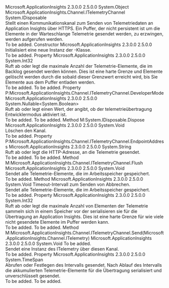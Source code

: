<Type Name="InMemoryChannel" FullName="Microsoft.ApplicationInsights.Channel.InMemoryChannel">
  <TypeSignature Language="C#" Value="public class InMemoryChannel : IDisposable, Microsoft.ApplicationInsights.Channel.ITelemetryChannel" />
  <TypeSignature Language="ILAsm" Value=".class public auto ansi beforefieldinit InMemoryChannel extends System.Object implements class Microsoft.ApplicationInsights.Channel.ITelemetryChannel, class System.IDisposable" />
  <TypeSignature Language="DocId" Value="T:Microsoft.ApplicationInsights.Channel.InMemoryChannel" />
  <TypeSignature Language="VB.NET" Value="Public Class InMemoryChannel&#xA;Implements IDisposable, ITelemetryChannel" />
  <TypeSignature Language="F#" Value="type InMemoryChannel = class&#xA;    interface ITelemetryChannel&#xA;    interface IDisposable" />
  <AssemblyInfo>
    <AssemblyName>Microsoft.ApplicationInsights</AssemblyName>
    <AssemblyVersion>2.3.0.0</AssemblyVersion>
    <AssemblyVersion>2.5.0.0</AssemblyVersion>
  </AssemblyInfo>
  <Base>
    <BaseTypeName>System.Object</BaseTypeName>
  </Base>
  <Interfaces>
    <Interface>
      <InterfaceName>Microsoft.ApplicationInsights.Channel.ITelemetryChannel</InterfaceName>
    </Interface>
    <Interface>
      <InterfaceName>System.IDisposable</InterfaceName>
    </Interface>
  </Interfaces>
  <Docs>
    <summary>
            Stellt einen Kommunikationskanal zum Senden von Telemetriedaten an Application Insights über HTTPS. Ein Puffer, der nicht persistent ist um die Elemente in der Warteschlange Telemetrie gesendet werden, zu erzwingen, werden <see cref="M:Microsoft.ApplicationInsights.Channel.ITelemetryChannel.Flush" /> aufgerufen werden.    
            </summary>
    <remarks>To be added.</remarks>
  </Docs>
  <Members>
    <Member MemberName=".ctor">
      <MemberSignature Language="C#" Value="public InMemoryChannel ();" />
      <MemberSignature Language="ILAsm" Value=".method public hidebysig specialname rtspecialname instance void .ctor() cil managed" />
      <MemberSignature Language="DocId" Value="M:Microsoft.ApplicationInsights.Channel.InMemoryChannel.#ctor" />
      <MemberSignature Language="VB.NET" Value="Public Sub New ()" />
      <MemberType>Constructor</MemberType>
      <AssemblyInfo>
        <AssemblyName>Microsoft.ApplicationInsights</AssemblyName>
        <AssemblyVersion>2.3.0.0</AssemblyVersion>
        <AssemblyVersion>2.5.0.0</AssemblyVersion>
      </AssemblyInfo>
      <Parameters />
      <Docs>
        <summary>
            Initialisiert eine neue Instanz der <see cref="T:Microsoft.ApplicationInsights.Channel.InMemoryChannel" />-Klasse.
            </summary>
        <remarks>To be added.</remarks>
      </Docs>
    </Member>
    <Member MemberName="BacklogSize">
      <MemberSignature Language="C#" Value="public int BacklogSize { get; set; }" />
      <MemberSignature Language="ILAsm" Value=".property instance int32 BacklogSize" />
      <MemberSignature Language="DocId" Value="P:Microsoft.ApplicationInsights.Channel.InMemoryChannel.BacklogSize" />
      <MemberSignature Language="VB.NET" Value="Public Property BacklogSize As Integer" />
      <MemberSignature Language="F#" Value="member this.BacklogSize : int with get, set" Usage="Microsoft.ApplicationInsights.Channel.InMemoryChannel.BacklogSize" />
      <MemberType>Property</MemberType>
      <AssemblyInfo>
        <AssemblyName>Microsoft.ApplicationInsights</AssemblyName>
        <AssemblyVersion>2.3.0.0</AssemblyVersion>
        <AssemblyVersion>2.5.0.0</AssemblyVersion>
      </AssemblyInfo>
      <ReturnValue>
        <ReturnType>System.Int32</ReturnType>
      </ReturnValue>
      <Docs>
        <summary>
            Ruft ab oder legt die maximale Anzahl der Telemetrie-Elemente, die im Backlog gesendet werden können. Dies ist eine harte Grenze und Elemente gelöscht werden durch die <see cref="T:Microsoft.ApplicationInsights.Channel.InMemoryChannel" /> sobald dieser Grenzwert erreicht wird, bis Sie Elemente aus dem Puffer entladen werden.
            </summary>
        <value>To be added.</value>
        <remarks>To be added.</remarks>
      </Docs>
    </Member>
    <Member MemberName="DeveloperMode">
      <MemberSignature Language="C#" Value="public Nullable&lt;bool&gt; DeveloperMode { get; set; }" />
      <MemberSignature Language="ILAsm" Value=".property instance valuetype System.Nullable`1&lt;bool&gt; DeveloperMode" />
      <MemberSignature Language="DocId" Value="P:Microsoft.ApplicationInsights.Channel.InMemoryChannel.DeveloperMode" />
      <MemberSignature Language="VB.NET" Value="Public Property DeveloperMode As Nullable(Of Boolean)" />
      <MemberSignature Language="F#" Value="member this.DeveloperMode : Nullable&lt;bool&gt; with get, set" Usage="Microsoft.ApplicationInsights.Channel.InMemoryChannel.DeveloperMode" />
      <MemberType>Property</MemberType>
      <Implements>
        <InterfaceMember>P:Microsoft.ApplicationInsights.Channel.ITelemetryChannel.DeveloperMode</InterfaceMember>
      </Implements>
      <AssemblyInfo>
        <AssemblyName>Microsoft.ApplicationInsights</AssemblyName>
        <AssemblyVersion>2.3.0.0</AssemblyVersion>
        <AssemblyVersion>2.5.0.0</AssemblyVersion>
      </AssemblyInfo>
      <ReturnValue>
        <ReturnType>System.Nullable&lt;System.Boolean&gt;</ReturnType>
      </ReturnValue>
      <Docs>
        <summary>
            Ruft ab oder legt einen Wert, der angibt, ob der telemetrieübertragung Entwicklermodus aktiviert ist.
            </summary>
        <value>To be added.</value>
        <remarks>To be added.</remarks>
      </Docs>
    </Member>
    <Member MemberName="Dispose">
      <MemberSignature Language="C#" Value="public void Dispose ();" />
      <MemberSignature Language="ILAsm" Value=".method public hidebysig newslot virtual instance void Dispose() cil managed" />
      <MemberSignature Language="DocId" Value="M:Microsoft.ApplicationInsights.Channel.InMemoryChannel.Dispose" />
      <MemberSignature Language="VB.NET" Value="Public Sub Dispose ()" />
      <MemberSignature Language="F#" Value="abstract member Dispose : unit -&gt; unit&#xA;override this.Dispose : unit -&gt; unit" Usage="inMemoryChannel.Dispose " />
      <MemberType>Method</MemberType>
      <Implements>
        <InterfaceMember>M:System.IDisposable.Dispose</InterfaceMember>
      </Implements>
      <AssemblyInfo>
        <AssemblyName>Microsoft.ApplicationInsights</AssemblyName>
        <AssemblyVersion>2.3.0.0</AssemblyVersion>
        <AssemblyVersion>2.5.0.0</AssemblyVersion>
      </AssemblyInfo>
      <ReturnValue>
        <ReturnType>System.Void</ReturnType>
      </ReturnValue>
      <Parameters />
      <Docs>
        <summary>
            Löschen den Kanal.
            </summary>
        <remarks>To be added.</remarks>
      </Docs>
    </Member>
    <Member MemberName="EndpointAddress">
      <MemberSignature Language="C#" Value="public string EndpointAddress { get; set; }" />
      <MemberSignature Language="ILAsm" Value=".property instance string EndpointAddress" />
      <MemberSignature Language="DocId" Value="P:Microsoft.ApplicationInsights.Channel.InMemoryChannel.EndpointAddress" />
      <MemberSignature Language="VB.NET" Value="Public Property EndpointAddress As String" />
      <MemberSignature Language="F#" Value="member this.EndpointAddress : string with get, set" Usage="Microsoft.ApplicationInsights.Channel.InMemoryChannel.EndpointAddress" />
      <MemberType>Property</MemberType>
      <Implements>
        <InterfaceMember>P:Microsoft.ApplicationInsights.Channel.ITelemetryChannel.EndpointAddress</InterfaceMember>
      </Implements>
      <AssemblyInfo>
        <AssemblyName>Microsoft.ApplicationInsights</AssemblyName>
        <AssemblyVersion>2.3.0.0</AssemblyVersion>
        <AssemblyVersion>2.5.0.0</AssemblyVersion>
      </AssemblyInfo>
      <ReturnValue>
        <ReturnType>System.String</ReturnType>
      </ReturnValue>
      <Docs>
        <summary>
            Ruft ab oder legt die HTTP-Adresse, an die Telemetrie gesendet.
            </summary>
        <value>To be added.</value>
        <remarks>To be added.</remarks>
      </Docs>
    </Member>
    <Member MemberName="Flush">
      <MemberSignature Language="C#" Value="public void Flush ();" />
      <MemberSignature Language="ILAsm" Value=".method public hidebysig newslot virtual instance void Flush() cil managed" />
      <MemberSignature Language="DocId" Value="M:Microsoft.ApplicationInsights.Channel.InMemoryChannel.Flush" />
      <MemberSignature Language="VB.NET" Value="Public Sub Flush ()" />
      <MemberSignature Language="F#" Value="abstract member Flush : unit -&gt; unit&#xA;override this.Flush : unit -&gt; unit" Usage="inMemoryChannel.Flush " />
      <MemberType>Method</MemberType>
      <Implements>
        <InterfaceMember>M:Microsoft.ApplicationInsights.Channel.ITelemetryChannel.Flush</InterfaceMember>
      </Implements>
      <AssemblyInfo>
        <AssemblyName>Microsoft.ApplicationInsights</AssemblyName>
        <AssemblyVersion>2.3.0.0</AssemblyVersion>
        <AssemblyVersion>2.5.0.0</AssemblyVersion>
      </AssemblyInfo>
      <ReturnValue>
        <ReturnType>System.Void</ReturnType>
      </ReturnValue>
      <Parameters />
      <Docs>
        <summary>
            Sendet alle Telemetrie-Elemente, die im Arbeitsspeicher gespeichert.
            </summary>
        <remarks>To be added.</remarks>
      </Docs>
    </Member>
    <Member MemberName="Flush">
      <MemberSignature Language="C#" Value="public void Flush (TimeSpan timeout);" />
      <MemberSignature Language="ILAsm" Value=".method public hidebysig instance void Flush(valuetype System.TimeSpan timeout) cil managed" />
      <MemberSignature Language="DocId" Value="M:Microsoft.ApplicationInsights.Channel.InMemoryChannel.Flush(System.TimeSpan)" />
      <MemberSignature Language="VB.NET" Value="Public Sub Flush (timeout As TimeSpan)" />
      <MemberSignature Language="F#" Value="member this.Flush : TimeSpan -&gt; unit" Usage="inMemoryChannel.Flush timeout" />
      <MemberType>Method</MemberType>
      <AssemblyInfo>
        <AssemblyName>Microsoft.ApplicationInsights</AssemblyName>
        <AssemblyVersion>2.3.0.0</AssemblyVersion>
        <AssemblyVersion>2.5.0.0</AssemblyVersion>
      </AssemblyInfo>
      <ReturnValue>
        <ReturnType>System.Void</ReturnType>
      </ReturnValue>
      <Parameters>
        <Parameter Name="timeout" Type="System.TimeSpan" />
      </Parameters>
      <Docs>
        <param name="timeout">Timeout-Intervall zum Senden von Abbrechen.</param>
        <summary>
            Sendet alle Telemetrie-Elemente, die im Arbeitsspeicher gespeichert.
            </summary>
        <remarks>To be added.</remarks>
      </Docs>
    </Member>
    <Member MemberName="MaxTelemetryBufferCapacity">
      <MemberSignature Language="C#" Value="public int MaxTelemetryBufferCapacity { get; set; }" />
      <MemberSignature Language="ILAsm" Value=".property instance int32 MaxTelemetryBufferCapacity" />
      <MemberSignature Language="DocId" Value="P:Microsoft.ApplicationInsights.Channel.InMemoryChannel.MaxTelemetryBufferCapacity" />
      <MemberSignature Language="VB.NET" Value="Public Property MaxTelemetryBufferCapacity As Integer" />
      <MemberSignature Language="F#" Value="member this.MaxTelemetryBufferCapacity : int with get, set" Usage="Microsoft.ApplicationInsights.Channel.InMemoryChannel.MaxTelemetryBufferCapacity" />
      <MemberType>Property</MemberType>
      <AssemblyInfo>
        <AssemblyName>Microsoft.ApplicationInsights</AssemblyName>
        <AssemblyVersion>2.3.0.0</AssemblyVersion>
        <AssemblyVersion>2.5.0.0</AssemblyVersion>
      </AssemblyInfo>
      <ReturnValue>
        <ReturnType>System.Int32</ReturnType>
      </ReturnValue>
      <Docs>
        <summary>
            Ruft ab oder legt die maximale Anzahl von Elementen der Telemetrie sammeln sich in einem Speicher vor der <see cref="T:Microsoft.ApplicationInsights.Channel.InMemoryChannel" /> serialisieren sie für die Übertragung an Application Insights.
            Dies ist eine harte Grenze für wie viele nicht gesendete Elemente im Puffer werden kann.
            </summary>
        <value>To be added.</value>
        <remarks>To be added.</remarks>
      </Docs>
    </Member>
    <Member MemberName="Send">
      <MemberSignature Language="C#" Value="public void Send (Microsoft.ApplicationInsights.Channel.ITelemetry item);" />
      <MemberSignature Language="ILAsm" Value=".method public hidebysig newslot virtual instance void Send(class Microsoft.ApplicationInsights.Channel.ITelemetry item) cil managed" />
      <MemberSignature Language="DocId" Value="M:Microsoft.ApplicationInsights.Channel.InMemoryChannel.Send(Microsoft.ApplicationInsights.Channel.ITelemetry)" />
      <MemberSignature Language="VB.NET" Value="Public Sub Send (item As ITelemetry)" />
      <MemberSignature Language="F#" Value="abstract member Send : Microsoft.ApplicationInsights.Channel.ITelemetry -&gt; unit&#xA;override this.Send : Microsoft.ApplicationInsights.Channel.ITelemetry -&gt; unit" Usage="inMemoryChannel.Send item" />
      <MemberType>Method</MemberType>
      <Implements>
        <InterfaceMember>M:Microsoft.ApplicationInsights.Channel.ITelemetryChannel.Send(Microsoft.ApplicationInsights.Channel.ITelemetry)</InterfaceMember>
      </Implements>
      <AssemblyInfo>
        <AssemblyName>Microsoft.ApplicationInsights</AssemblyName>
        <AssemblyVersion>2.3.0.0</AssemblyVersion>
        <AssemblyVersion>2.5.0.0</AssemblyVersion>
      </AssemblyInfo>
      <ReturnValue>
        <ReturnType>System.Void</ReturnType>
      </ReturnValue>
      <Parameters>
        <Parameter Name="item" Type="Microsoft.ApplicationInsights.Channel.ITelemetry" />
      </Parameters>
      <Docs>
        <param name="item">To be added.</param>
        <summary>
            Sendet eine Instanz des ITelemetry über diesen Kanal.
            </summary>
        <remarks>To be added.</remarks>
      </Docs>
    </Member>
    <Member MemberName="SendingInterval">
      <MemberSignature Language="C#" Value="public TimeSpan SendingInterval { get; set; }" />
      <MemberSignature Language="ILAsm" Value=".property instance valuetype System.TimeSpan SendingInterval" />
      <MemberSignature Language="DocId" Value="P:Microsoft.ApplicationInsights.Channel.InMemoryChannel.SendingInterval" />
      <MemberSignature Language="VB.NET" Value="Public Property SendingInterval As TimeSpan" />
      <MemberSignature Language="F#" Value="member this.SendingInterval : TimeSpan with get, set" Usage="Microsoft.ApplicationInsights.Channel.InMemoryChannel.SendingInterval" />
      <MemberType>Property</MemberType>
      <AssemblyInfo>
        <AssemblyName>Microsoft.ApplicationInsights</AssemblyName>
        <AssemblyVersion>2.3.0.0</AssemblyVersion>
        <AssemblyVersion>2.5.0.0</AssemblyVersion>
      </AssemblyInfo>
      <ReturnValue>
        <ReturnType>System.TimeSpan</ReturnType>
      </ReturnValue>
      <Docs>
        <summary>
            Abrufen oder Festlegen des Intervalls gesendet. Nach Ablauf des Intervalls <see cref="T:Microsoft.ApplicationInsights.Channel.InMemoryChannel" /> die akkumulierten Telemetrie-Elemente für die Übertragung serialisiert und unverschlüsselt gesendet.
            </summary>
        <value>To be added.</value>
        <remarks>To be added.</remarks>
      </Docs>
    </Member>
  </Members>
</Type>